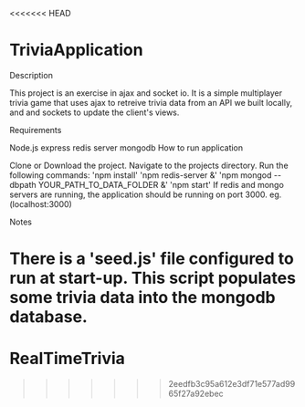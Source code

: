 <<<<<<< HEAD
# TriviaApplication
Description

This project is an exercise in ajax and socket io. It is a simple multiplayer trivia game that uses ajax to retreive trivia data from an API we built locally, and and sockets to update the client's views.

Requirements

Node.js
express
redis server
mongodb
How to run application

Clone or Download the project.
Navigate to the projects directory.
Run the following commands: 'npm install' 'npm redis-server &' 'npm mongod --dbpath YOUR_PATH_TO_DATA_FOLDER &' 'npm start'
If redis and mongo servers are running, the application should be running on port 3000. eg. (localhost:3000)

Notes

There is a 'seed.js' file configured to run at start-up. This script populates some trivia data into the mongodb database.
=======
# RealTimeTrivia
>>>>>>> 2eedfb3c95a612e3df71e577ad9965f27a92ebec
